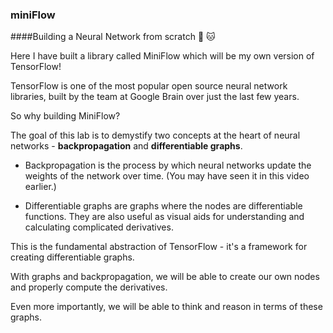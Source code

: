 ### miniFlow
####Building a Neural Network from scratch :tada: :cat:

Here I have built a library called MiniFlow which will be my own version of TensorFlow!

TensorFlow is one of the most popular open source neural network libraries, built by the team at Google Brain over just the last few years.

So why building MiniFlow?

The goal of this lab is to demystify two concepts at the heart of neural networks - **backpropagation** and **differentiable graphs**.

* Backpropagation is the process by which neural networks update the weights of the network over time. (You may have seen it in this video earlier.)

* Differentiable graphs are graphs where the nodes are differentiable functions. They are also useful as visual aids for understanding and calculating complicated derivatives. 

This is the fundamental abstraction of TensorFlow - it's a framework for creating differentiable graphs.

With graphs and backpropagation, we will be able to create our own nodes and properly compute the derivatives. 

Even more importantly, we will be able to think and reason in terms of these graphs.
